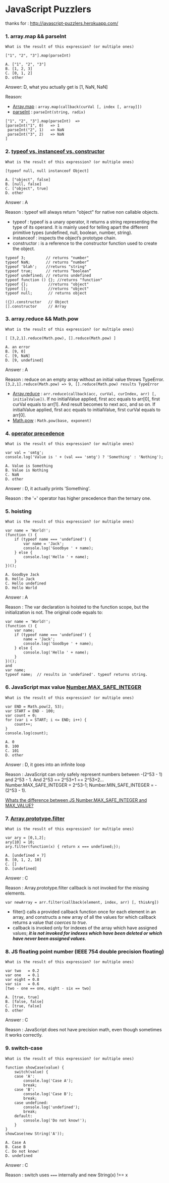 # JavaScript Puzzlers
thanks for : http://javascript-puzzlers.herokuapp.com/

### 1. array.map && parseInt
```
What is the result of this expression? (or multiple ones)
          
["1", "2", "3"].map(parseInt)
        
A. ["1", "2", "3"]
B. [1, 2, 3]
C. [0, 1, 2]
D. other
```

Answer: D, what you actually get is [1, NaN, NaN]

Reason: 
- [Array.map](https://developer.mozilla.org/en-US/docs/Web/JavaScript/Reference/Global_Objects/Array/map) : `array.map(callback(curVal [, index [, array]])`
- [parseInt](https://developer.mozilla.org/en-US/docs/Web/JavaScript/Reference/Global_Objects/parseInt) : `parseInt(string, radix)`
```
["1", "2", "3"].map(parseInt)  =>  
[parseInt("1", 0)   => 1
 parseInt("2", 1)   => NaN
 parseInt("3", 2)   => NaN
]
```

### 2. [typeof vs. instanceof vs. constructor](http://skilldrick.co.uk/2011/09/understanding-typeof-instanceof-and-constructor-in-javascript/)
```
What is the result of this expression? (or multiple ones)
          
[typeof null, null instanceof Object]
        
A. ["object", false]
B. [null, false]
C. ["object", true]
D. other
```

Answer : A

Reason : typeof will always return "object" for native non callable objects.
- typeof : typeof is a unary operator, it returns a string representing the type of its operand. It is mainly used for telling apart the different primitive types (undefined, null, boolean, number, string).
- instanceof : inspects the object’s prototype chain.
- constructor : is a reference to the constructor function used to create the object.
```
typeof 3;         // returns "number"
typeof NaN;       // returns “number”
typeof 'blah';    //returns "string"
typeof true;      // returns “boolean”
typeof undefined; // returns undefined
typeof function () {}; //returns "function"
typeof {};         //returns "object"
typeof [];         //returns "object"
typeof null;       // returns object

({}).constructor   // Object
[].constructor     // Array
```

### 3. array.reduce && Math.pow
```
What is the result of this expression? (or multiple ones)
          
[ [3,2,1].reduce(Math.pow), [].reduce(Math.pow) ]
        
A. an error
B. [9, 0]
C. [9, NaN]
D. [9, undefined]
```
Answer : A

Reason : reduce on an empty array without an initial value throws TypeError.
`[3,2,1].reduce(Math.pow) => 9, [].reduce(Math.pow) results TypeError`
- [Array.reduce](https://developer.mozilla.org/en-US/docs/Web/JavaScript/Reference/Global_Objects/Array/Reduce) : 
`arr.reduce(callback(acc, curVal, curIndex, arr) [, initialValue])`. If no initialValue applied, first acc equals to arr[0], first curVal equals to arr[1]. And result becomes to next acc, and so on. If initialValue applied, first acc equals to initialValue, first curVal equals to arr[0].
- [Math.pow](https://developer.mozilla.org/en-US/docs/Web/JavaScript/Reference/Global_Objects/Math/pow) : `Math.pow(base, exponent)`

### 4. [operator precedence](https://developer.mozilla.org/en-US/docs/Web/JavaScript/Reference/Operators/Operator_Precedence)
```
What is the result of this expression? (or multiple ones)
          
var val = 'smtg';
console.log('Value is ' + (val === 'smtg') ? 'Something' : 'Nothing');
        
A. Value is Something
B. Value is Nothing
C. NaN
D. other
```
Answer : D, it actually prints 'Something'.

Reason : the '+' operator has higher precedence than the ternary one.

### 5. hoisting
```
What is the result of this expression? (or multiple ones)
          
var name = 'World!';
(function () {
    if (typeof name === 'undefined') {
        var name = 'Jack';
        console.log('Goodbye ' + name);
    } else {
        console.log('Hello ' + name);
    }
})();
        
A. Goodbye Jack
B. Hello Jack
C. Hello undefined
D. Hello World
```
Answer : A

Reason : The var declaration is hoisted to the function scope, but the initialization is not. The original code equals to:
```
var name = 'World!';
(function () {
    var name;
    if (typeof name === 'undefined') {
        name = 'Jack';
        console.log('Goodbye ' + name);
    } else {
        console.log('Hello ' + name);
    }
})();
and
var name;
typeof name;  // results in 'undefined'. typeof returns string.
```

### 6. JavaScript max value [Number.MAX_SAFE_INTEGER](https://developer.mozilla.org/en-US/docs/Web/JavaScript/Reference/Global_Objects/Number/MAX_SAFE_INTEGER)
```
What is the result of this expression? (or multiple ones)
          
var END = Math.pow(2, 53);
var START = END - 100;
var count = 0;
for (var i = START; i <= END; i++) {
    count++;
}
console.log(count);
        
A. 0
B. 100
C. 101
D. other
```
Answer : D, it goes into an infinite loop

Reason : JavaScript can only safely represent numbers between -(2^53 - 1) and 2^53 - 1. And 2^53 == 2^53+1 == 2^53+2...
Number.MAX_SAFE_INTEGER = 2^53-1; Number.MIN_SAFE_INTEGER = -(2^53 - 1).

[Whats the difference between JS Number.MAX_SAFE_INTEGER and MAX_VALUE?](https://stackoverflow.com/questions/34799226/whats-the-difference-between-js-number-max-safe-integer-and-max-value)

### 7. [Array.prototype.filter](https://developer.mozilla.org/en-US/docs/Web/JavaScript/Reference/Global_Objects/Array/filter)
```
What is the result of this expression? (or multiple ones)
          
var ary = [0,1,2];
ary[10] = 10;
ary.filter(function(x) { return x === undefined;});
        
A. [undefined × 7]
B. [0, 1, 2, 10]
C. []
D. [undefined]
```
Answer : C

Reason : Array.prototype.filter callback is not invoked for the missing elements.

`var newArray = arr.filter(callback(element, index, arr) [, thisArg])`
- filter() calls a provided callback function once for each element in an array, and constructs a new array of all the values for which callback returns a value that _coerces to true_. 
- callback is invoked only for indexes of the array which have assigned values; _**it is not invoked for indexes which have been deleted or which have never been assigned values**_.

### 8. JS floating point number (IEEE 754 double precision floating)
```
What is the result of this expression? (or multiple ones)
          
var two   = 0.2
var one   = 0.1
var eight = 0.8
var six   = 0.6
[two - one == one, eight - six == two]
        
A. [true, true]
B. [false, false]
C. [true, false]
D. other
```
Answer : C

Reason : JavaScript does not have precision math, even though sometimes it works correctly.

### 9. switch-case
```
What is the result of this expression? (or multiple ones)
          
function showCase(value) {
    switch(value) {
    case 'A':
        console.log('Case A');
        break;
    case 'B':
        console.log('Case B');
        break;
    case undefined:
        console.log('undefined');
        break;
    default:
        console.log('Do not know!');
    }
}
showCase(new String('A'));
        
A. Case A
B. Case B
C. Do not know!
D. undefined
```
Answer : C

Reason : switch uses `===` internally and new String(x) !== x
